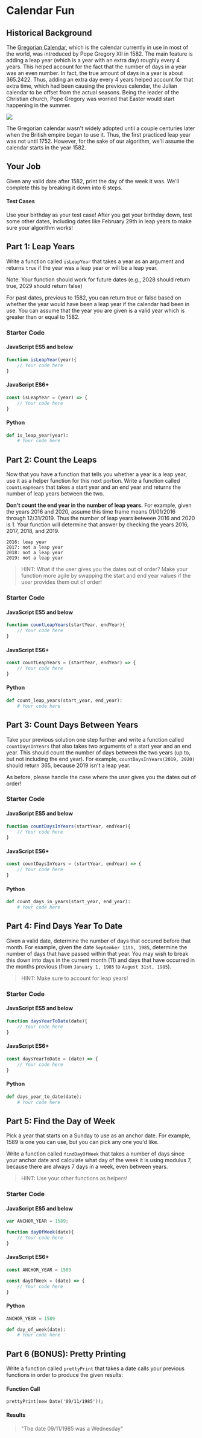 # Calendar Fun 

## Historical Background

The [Gregorian Calendar](https://en.wikipedia.org/wiki/Gregorian_calendar), which is the calendar currently in use in most of the world, was introduced by Pope Gregory XII in 1582. The main feature is adding a leap year (which is a year with an extra day) roughly every 4 years. This helped account for the fact that the number of days in a year was an even number. In fact, the true amount of days in a year is about 365.2422. Thus, adding an extra day every 4 years helped account for that extra time, which had been causing the previous calendar, the Julian calendar to be offset from the actual seasons. Being the leader of the Christian church, Pope Gregory was worried that Easter would start happening in the summer.

![](https://upload.wikimedia.org/wikipedia/commons/5/52/Pope_Gregory_XIII_portrait.jpg)

The Gregorian calendar wasn't widely adopted until a couple centuries later when the British empire began to use it. Thus, the first practiced leap year was not until 1752. However, for the sake of our algorithm, we'll assume the calendar starts in the year 1582.

## Your Job

Given any valid date after 1582, print the day of the week it was. We'll complete this by breaking it down into 6 steps.

#### Test Cases

Use your birthday as your test case! After you get your birthday down, test some other dates, including dates like February 29th in leap years to make sure your algorithm works!

## Part 1: Leap Years

Write a function called `isLeapYear` that takes a year as an argument and returns `true` if the year was a leap year or will be a leap year. 

Note: Your function should work for future dates (e.g., 2028 should return true, 2029 should return false)

For past dates, previous to 1582, you can return true or false based on whether the year would have been a leap year if the calendar had been in use. You can assume that the year you are given is a valid year which is greater than or equal to 1582.

### Starter Code

#### JavaScript ES5 and below

```JavaScript
function isLeapYear(year){
    // Your code here
}
```

#### JavaScript ES6+

```JavaScript
const isLeapYear = (year) => {
    // Your code here
}
```

#### Python

```python
def is_leap_year(year):
    # Your code here
```

## Part 2: Count the Leaps

Now that you have a function that tells you whether a year is a leap year, use it as a helper function for this next portion. Write a function called `countLeapYears` that takes a start year and an end year and returns the number of leap years between the two. 

**Don't count the end year in the number of leap years.** For example, given the years 2016 and 2020, assume this time frame means 01/01/2016 through 12/31/2019. Thus the number of leap years ~~between~~ 2016 and 2020 is 1. Your function will determine that answer by checking the years 2016, 2017, 2018, and 2019.

```
2016: leap year
2017: not a leap year
2018: not a leap year
2019: not a leap year
```

> HINT: What if the user gives you the dates out of order? Make your function more agile by swapping the start and end year values if the user provides them out of order!

### Starter Code

#### JavaScript ES5 and below

```JavaScript
function countLeapYears(startYear, endYear){
    // Your code here
}
```

#### JavaScript ES6+

```JavaScript
const countLeapYears = (startYear, endYear) => {
    // Your code here
}
```

#### Python

```python
def count_leap_years(start_year, end_year):
    # Your code here
```

## Part 3: Count Days Between Years

Take your previous solution one step further and write a function called `countDaysInYears` that also takes two arguments of a start year and an end year. This should count the number of days between the two years (up to, but not including the end year). For example, `countDaysInYears(2019, 2020)` should return 365, because 2019 isn't a leap year.

As before, please handle the case where the user gives you the dates out of order!

### Starter Code

#### JavaScript ES5 and below

```JavaScript
function countDaysInYears(startYear, endYear){
    // Your code here
}
```

#### JavaScript ES6+

```JavaScript
const countDaysInYears = (startYear, endYear) => {
    // Your code here
}
```

#### Python

```python
def count_days_in_years(start_year, end_year):
    # Your code here
```

## Part 4: Find Days Year To Date

Given a valid date, determine the number of days that occured before that month. For example, given the date `September 11th, 1985`, determine the number of days that have passed within that year. You may wish to break this down into days in the current month (11) and days that have occurred in the months previous (from `January 1, 1985` to `August 31st, 1985`).

> HINT: Make sure to account for leap years!

### Starter Code

#### JavaScript ES5 and below

```JavaScript
function daysYearToDate(date){
    // Your code here
}
```

#### JavaScript ES6+

```JavaScript
const daysYearToDate = (date) => {
    // Your code here
}
```

#### Python

```python
def days_year_to_date(date):
    # Your code here
```

## Part 5: Find the Day of Week

Pick a year that starts on a Sunday to use as an anchor date. For example, 1589 is one you can use, but you can pick any one you'd like.

Write a function called `findDayOfWeek` that takes a number of days since your anchor date and calculate what day of the week it is using modulus 7, because there are always 7 days in a week, even between years.

> HINT: Use your other functions as helpers!

### Starter Code

#### JavaScript ES5 and below

```JavaScript
var ANCHOR_YEAR = 1589;

function dayOfWeek(date){
    // Your code here
}
```

#### JavaScript ES6+

```JavaScript
const ANCHOR_YEAR = 1589

const dayOfWeek = (date) => {
    // Your code here
}
```

#### Python

```python
ANCHOR_YEAR = 1589

def day_of_week(date):
    # Your code here
```

## Part 6 (BONUS): Pretty Printing

Write a function called `prettyPrint` that takes a date calls your previous functions in order to produce the given results:

#### Function Call

```
prettyPrint(new Date('09/11/1985'));
```

#### Results

> "The date 09/11/1985 was a Wednesday"

